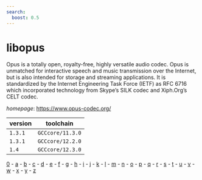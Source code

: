 ```yaml
---
search:
  boost: 0.5
---
```

# libopus

Opus is a totally open, royalty-free, highly versatile audio codec. Opus is unmatched for interactive  speech and music transmission over the Internet, but is also intended for storage and streaming applications. It is  standardized by the Internet Engineering Task Force (IETF) as RFC 6716 which incorporated technology from Skype’s  SILK codec and Xiph.Org’s CELT codec.

*homepage*: <https://www.opus-codec.org/>

version | toolchain
--------|----------
``1.3.1`` | ``GCCcore/11.3.0``
``1.3.1`` | ``GCCcore/12.2.0``
``1.4`` | ``GCCcore/12.3.0``

[0](../0/index.md) - [a](../a/index.md) - [b](../b/index.md) - [c](../c/index.md) - [d](../d/index.md) - [e](../e/index.md) - [f](../f/index.md) - [g](../g/index.md) - [h](../h/index.md) - [i](../i/index.md) - [j](../j/index.md) - [k](../k/index.md) - [l](../l/index.md) - [m](../m/index.md) - [n](../n/index.md) - [o](../o/index.md) - [p](../p/index.md) - [q](../q/index.md) - [r](../r/index.md) - [s](../s/index.md) - [t](../t/index.md) - [u](../u/index.md) - [v](../v/index.md) - [w](../w/index.md) - [x](../x/index.md) - [y](../y/index.md) - [z](../z/index.md)

